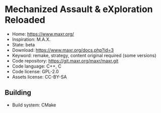 # Mechanized Assault & eXploration Reloaded

- Home: https://www.maxr.org/
- Inspiration: M.A.X.
- State: beta
- Download: https://www.maxr.org/docs.php?id=3
- Keyword: remake, strategy, content original required (some versions)
- Code repository: https://git.maxr.org/maxr/maxr.git
- Code language: C++, C
- Code license: GPL-2.0
- Assets license: CC-BY-SA

## Building

- Build system: CMake
